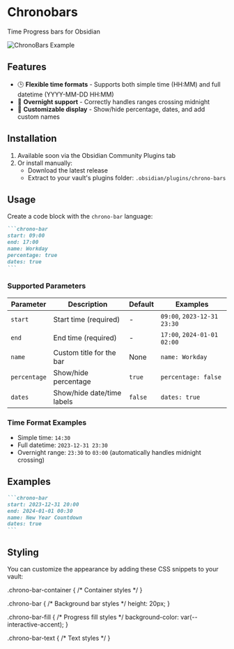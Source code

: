 # Chronobars

Time Progress bars for Obsidian

![ChronoBars Example](https://imgur.com/aE24YyR.png)

## Features

- 🕒 **Flexible time formats** - Supports both simple time (HH:MM) and full datetime (YYYY-MM-DD HH:MM)
- 🌙 **Overnight support** - Correctly handles ranges crossing midnight
- 🎨 **Customizable display** - Show/hide percentage, dates, and add custom names

## Installation

1. Available soon via the Obsidian Community Plugins tab
2. Or install manually:
   - Download the latest release
   - Extract to your vault's plugins folder: `.obsidian/plugins/chrono-bars`

## Usage

Create a code block with the `chrono-bar` language:

````markdown
```chrono-bar
start: 09:00
end: 17:00
name: Workday
percentage: true
dates: true
```
````

### Supported Parameters

| Parameter    | Description                          | Default       | Examples               |
|--------------|--------------------------------------|---------------|------------------------|
| `start`      | Start time (required)                | -             | `09:00`, `2023-12-31 23:30` |
| `end`        | End time (required)                  | -             | `17:00`, `2024-01-01 02:00` |
| `name`       | Custom title for the bar             | None          | `name: Workday`        |
| `percentage` | Show/hide percentage                 | `true`        | `percentage: false`    |
| `dates`      | Show/hide date/time labels           | `false`       | `dates: true`          |

### Time Format Examples

- Simple time: `14:30`
- Full datetime: `2023-12-31 23:30`
- Overnight range: `23:30` to `03:00` (automatically handles midnight crossing)

## Examples

````markdown
```chrono-bar
start: 2023-12-31 20:00
end: 2024-01-01 00:30
name: New Year Countdown
dates: true
```
````

## Styling

You can customize the appearance by adding these CSS snippets to your vault:

.chrono-bar-container {
  /\* Container styles */
}

.chrono-bar {
  /\* Background bar styles */
  height: 20px;
}

.chrono-bar-fill {
  /\* Progress fill styles */
  background-color: var(--interactive-accent);
}

.chrono-bar-text {
  /\* Text styles */
}
